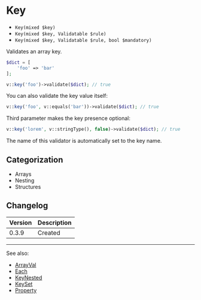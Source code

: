 # Key

- `Key(mixed $key)`
- `Key(mixed $key, Validatable $rule)`
- `Key(mixed $key, Validatable $rule, bool $mandatory)`

Validates an array key.

```php
$dict = [
    'foo' => 'bar'
];

v::key('foo')->validate($dict); // true
```

You can also validate the key value itself:

```php
v::key('foo', v::equals('bar'))->validate($dict); // true
```

Third parameter makes the key presence optional:

```php
v::key('lorem', v::stringType(), false)->validate($dict); // true
```

The name of this validator is automatically set to the key name.

## Categorization

- Arrays
- Nesting
- Structures

## Changelog

Version | Description
--------|-------------
  0.3.9 | Created

***
See also:

- [ArrayVal](ArrayVal.md)
- [Each](Each.md)
- [KeyNested](KeyNested.md)
- [KeySet](KeySet.md)
- [Property](Property.md)

